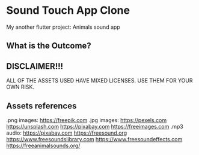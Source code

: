 # Sound Touch App Clone

My another flutter project: Animals sound app

## What is the Outcome?

## DISCLAIMER!!!

ALL OF THE ASSETS USED HAVE MIXED LICENSES. USE THEM FOR YOUR OWN RISK.

## Assets references

.png images: https://freepik.com
.jpg images: https://pexels.com
https://unsplash.com
https://pixabay.com
https://freeimages.com
.mp3 audio: https://pixabay.com
https://freesound.org
https://www.freesoundslibrary.com
https://www.freesoundeffects.com
https://freeanimalsounds.org/
